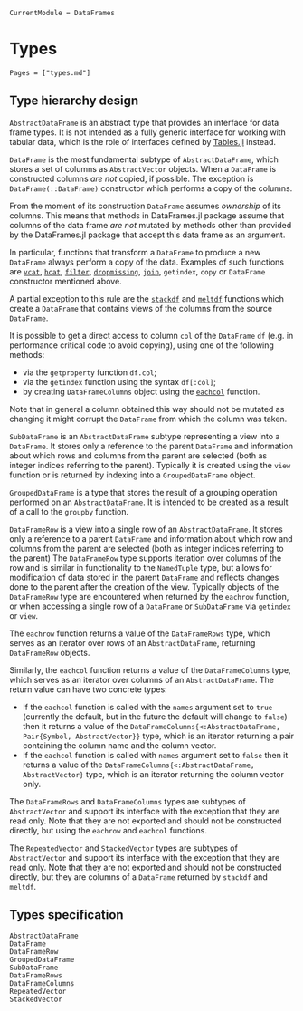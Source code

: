 
```@meta
CurrentModule = DataFrames
```

# Types

```@index
Pages = ["types.md"]
```

## Type hierarchy design

`AbstractDataFrame` is an abstract type that provides an interface for data frame types.
It is not intended as a fully generic interface for working with tabular data, which is the role of
interfaces defined by [Tables.jl](https://github.com/JuliaData/Tables.jl/) instead.

`DataFrame` is the most fundamental subtype of `AbstractDataFrame`, which stores a set of columns
as `AbstractVector` objects. When a `DataFrame` is constructed columns *are not* copied, if possible.
The exception is `DataFrame(::DataFrame)` constructor which performs a copy of the columns.

From the moment of its construction `DataFrame` assumes *ownership* of its columns. This means that
methods in DataFrames.jl package assume that columns of the data frame *are not* mutated by
methods other than provided by the DataFrames.jl package that accept this data frame as an argument.

In particular, functions that transform a `DataFrame` to produce a new `DataFrame`
always perform a copy of the data. Examples of such functions are [`vcat`](@ref),
[`hcat`](@ref), [`filter`](@ref), [`dropmissing`](@ref), [`join`](@ref), `getindex`,
`copy` or `DataFrame` constructor mentioned above.

A partial exception to this rule are the [`stackdf`](@ref) and [`meltdf`](@ref) functions which create a
`DataFrame` that contains views of the columns from the source `DataFrame`.

It is possible to get
a direct access to column `col` of the `DataFrame` `df` (e.g. in performance critical code to avoid copying),
using one of the following methods:

* via the `getproperty` function `df.col`;
* via the `getindex` function using the syntax `df[:col]`;
* by creating `DataFrameColumns` object using the [`eachcol`](@ref) function.

Note that in general a column obtained this way should not be mutated as changing it might corrupt the
`DataFrame` from which the column was taken.

`SubDataFrame` is an `AbstractDataFrame` subtype representing a view into a `DataFrame`.
It stores only a reference to the parent `DataFrame` and information about which rows and columns
from the parent are selected (both as integer indices referring to the parent).
Typically it is created using the `view` function or is returned by indexing into a `GroupedDataFrame` object.

`GroupedDataFrame` is a type that stores the result of a  grouping operation performed on an `AbstractDataFrame`.
It is intended to be created as a result of a call to the `groupby` function.

`DataFrameRow` is a view into a single row of an `AbstractDataFrame`. It stores only a reference
to a parent `DataFrame` and information about which row and columns from the parent are selected
(both as integer indices referring to the parent)
The `DataFrameRow` type supports iteration over columns of the row and is similar in functionality to
the `NamedTuple` type, but allows for modification of data stored in the parent `DataFrame`
and reflects changes done to the parent after the creation of the view.
Typically objects of the `DataFrameRow` type are encountered when returned by the `eachrow` function,
or when accessing a single row of a `DataFrame` or `SubDataFrame` via `getindex` or `view`.

The `eachrow` function returns a value of the `DataFrameRows` type, which
serves as an iterator over rows of an `AbstractDataFrame`, returning `DataFrameRow` objects.

Similarly, the `eachcol` function returns a value of the `DataFrameColumns` type, which
serves as an iterator over columns of an `AbstractDataFrame`.
The return value can have two concrete types:

* If the `eachcol` function is called with the `names` argument set to `true` (currently the default,
  but in the future the default will change to `false`) then it returns a value of the
  `DataFrameColumns{<:AbstractDataFrame, Pair{Symbol, AbstractVector}}` type, which is an
  iterator returning a pair containing the column name and the column vector.
* If the `eachcol` function is called with `names` argument set to `false` then it returns a value of the
  `DataFrameColumns{<:AbstractDataFrame, AbstractVector}` type, which is an
  iterator returning the column vector only.

The `DataFrameRows` and `DataFrameColumns` types are subtypes of `AbstractVector` and support its interface
with the exception that they are read only. Note that they are not exported and should not be constructed directly,
but using the `eachrow` and `eachcol` functions.

The `RepeatedVector` and `StackedVector` types are subtypes of `AbstractVector` and support its interface
with the exception that they are read only. Note that they are not exported and should not be constructed directly,
but they are columns of a `DataFrame` returned by `stackdf` and `meltdf`.

## Types specification

```@docs
AbstractDataFrame
DataFrame
DataFrameRow
GroupedDataFrame
SubDataFrame
DataFrameRows
DataFrameColumns
RepeatedVector
StackedVector
```
